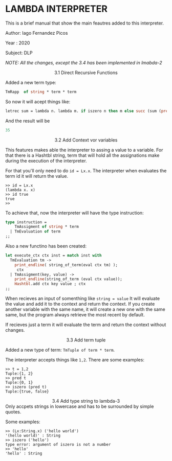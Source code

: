 # **LAMBDA INTERPRETER**


This is a brief manual that show the main feautres added to this interpreter. 

Author: Iago Fernandez Picos 

Year : 2020

Subject: DLP

*NOTE: All the changes, except the 3.4 has been implemented in lmabda-2*
<center >3.1 Direct Recursive Functions </center>

Added a new term type: 
``` ocaml 
TmRapp  of string * term * term 
``` 
So now it will acept things like: 

``` ocaml 
letrec sum = lambda n. lambda m. if iszero n then m else succ (sum (pred n) m) in  sum 1 34
```
And the result will be 
``` ocaml
35
```

<center >3.2 Add Context vor variables </center>


This features makes able the interpreter to assing a value to a variable.
For that there is a Hashtbl string, term that will hold all the assignations make during the execution of the interpreter.

For that you'll only need to do `id = Lx.x`. The interpreter when evaluates the term id it will return the value.

``` 
>> id = Lx.x 
(lambda x. x)
>> id true 
true
>> 
```

To achieve that, now the interpreter will have the type instruction: 

``` ocaml 
type instruction = 
    TmAssigment of string * term
  | TmEvaluation of term
;;
```

Also a new functino has been created: 
``` ocaml 
let execute_ctx ctx inst = match inst with
  TmEvaluation tm -> 
    print_endline( string_of_term(eval ctx tm) );
     ctx
  | TmAssigment(key, value) -> 
    print_endline(string_of_term (eval ctx value)); 
    Hashtbl.add ctx key value ; ctx
;;

```

When recieves an input of somenthing like ` string = value ` It will evaluate the value and add it to the context and return the context. 
If you create another variable with the same name, it will create a new one with the same same, but the program always retrieve the most recent by default. 

If recieves just a term it will evaluate the term and return the context without changes.


<center >3.3 Add term tuple </center>

Added a new type of term: `TmTuple of term * term`. 

The interpreter accepts things like `1,2`. There are some examples: 

``` 
>> t = 1,2
Tuple:{1, 2}
>> pred t
Tuple:{0, 1}
>> iszero (pred t)
Tuple:{true, false}
```

<center >3.4 Add type string to lambda-3  </center>
Only accpets strings in lowercase and has to be surrounded by simple quotes.

Some examples: 

```  
>> (Lx:String.x) ('hello world')
'(hello world)' : String
>> iszero ('hello')
type error: argument of iszero is not a number
>> 'hello'
'hello' : String
```